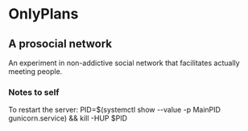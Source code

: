 # OnlyPlans
## A prosocial network
An experiment in non-addictive social network that facilitates actually meeting people.

### Notes to self
To restart the server:
    PID=$(systemctl show --value -p MainPID gunicorn.service) && kill -HUP $PID